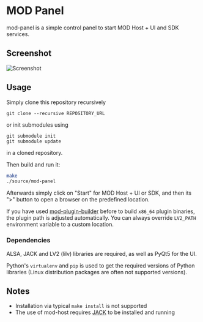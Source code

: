 # MOD Panel

mod-panel is a simple control panel to start MOD Host + UI and SDK services.

## Screenshot

![Screenshot](https://raw.githubusercontent.com/portalmod/mod-panel/master/screenshot.png)

## Usage

Simply clone this repository recursively

```shell
git clone --recursive REPOSITORY_URL
```

or init submodules using

```shell
git submodule init
git submodule update
```

in a cloned repository.

Then build and run it:

```sh
make
./source/mod-panel
```

Afterwards simply click on "Start" for MOD Host + UI or SDK, and then its ">" button to open a browser on the predefined location.

If you have used [mod-plugin-builder](https://github.com/moddevices/mod-plugin-builder) before to build `x86_64` plugin binaries, the plugin path is adjusted automatically.
You can always override `LV2_PATH` environment variable to a custom location.

### Dependencies

ALSA, JACK and LV2 (lilv) libraries are required, as well as PyQt5 for the UI.

Python's `virtualenv` and `pip` is used to get the required versions of Python libraries
(Linux distribution packages are often not supported versions).

## Notes

- Installation via typical `make install` is not supported
- The use of mod-host requires [JACK](https://jackaudio.org/) to be installed and running
